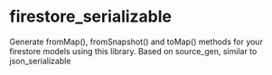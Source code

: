# firestore_serializable

Generate fromMap(), fromSnapshot() and toMap() methods for your firestore models using this library. Based on source_gen, similar to json_serializable